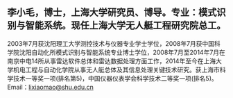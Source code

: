 ## 李小毛，博士，上海大学研究员、博导。专业：模式识别与智能系统。现任上海大学无人艇工程研究院总工。
2003年7月获沈阳理工大学测控技术与仪器专业学士学位，2008年7月获中国科学院沈阳自动化所模式识别与智能系统专业博士学位，2008年7月至2014年7月在南京中电14所从事雷达软件总体和雷达数据处理方面工作，2014年至今在上海大学机电工程与自动化学院从事无人艇总体及其信息处理关键技术研究。获上海市科学技术一等奖一项(排名第5)，中国仪器仪表学会科学技术二等奖一项(排名5)。
Email：lixiaomao@shu.edu.cn